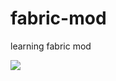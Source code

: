 # fabric-mod
learning fabric mod

![](https://cdn.discordapp.com/attachments/873441703330185250/961203106123747398/unknown.png)
